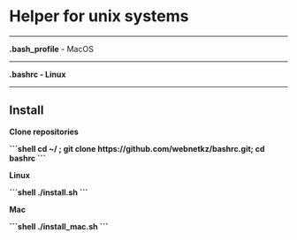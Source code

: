 <h1>Helper for unix systems</h1>
<hr>
<b>.bash_profile</b> - MacOS
<hr>
<b>.bashrc</> - Linux
<hr>
<h2>Install</h2>
<p>Clone repositories</p>
```shell
cd ~/ ; git clone https://github.com/webnetkz/bashrc.git; cd bashrc
```
<p>Linux</p>
```shell
./install.sh
```
<p>Mac</p>
```shell
./install_mac.sh
```
